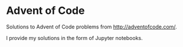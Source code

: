 # Advent of Code
Solutions to Advent of Code problems from http://adventofcode.com/.

I provide my solutions in the form of Jupyter notebooks.
